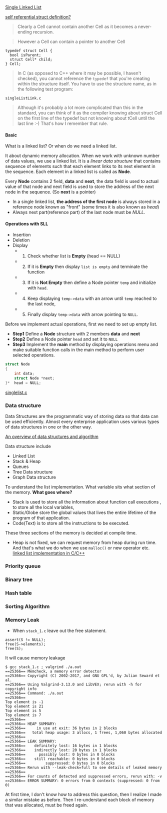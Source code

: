 [Single Linked List](http://btechsmartclass.com/DS/U1_T10.html)

[self referential struct definition?](https://stackoverflow.com/a/588631)

> Clearly a Cell cannot contain another Cell as it becomes a never-ending recursion.

> However a Cell can contain a pointer to another Cell
```
typedef struct Cell {
  bool isParent;
  struct Cell* child;
} Cell;
```


> In C (as opposed to C++ where it may be possible, I haven't checked), you cannot reference the `typedef` that you're creating within the structure itself. You have to use the structure name, as in the following test program:

`singleListLink.c`


> Although it's probably a lot more complicated than this in the standard, you can think of it as the compiler knowing about struct Cell on the first line of the typedef but not knowing about tCell until the last line :-) That's how I remember that rule.


#### Basic

What is a linked list? Or when do we need a linked list.

It about dynamic memory allocation. When we work with unknown number of data values, we use a linked list. It is a *linear data structure* that contains sequence of elements such that each element links to its next element in the sequence. Each element in a linked list is called as **Node**.

Every **Node** contains 2 field, **data** and **next**, the data field is used to actual value of that node and next field is used to store the address of the next node in the sequence. (So **next** is a pointer)

* In a single linked list, **the address of the first node** is always stored
in a reference node known as "front" (some times it is also known as *head*)
* Always next part(reference part) of the last node must be *NULL*.

#### Operations with SLL

* Insertion
* Deletion
* Display
    * 1. Check whether list is **Empty** (head == NULL)
    * 2. If it is **Empty** then display `list is empty` and terminate the function
    * 3. If it is **Not Empty** then define a Node pointer `temp` and initialize with `head`.
    * 4. Keep displaying `temp->data` with an arrow until `temp` reached to the last node,
    * 5. Finally display `temp->data` with arrow pointing to `NULL`.

Before we implement actual operations, first we need to set up empty list.
* **Step1** Define a **Node** structure with 2 members **data** and **next**
* **Step2** Define a Node pointer `head` and set it to `NULL`
* **Step3** Implement the **main** method by displaying operations menu
and make suitable function calls in the main method to perform user selected
operations.
```C
struct Node
{
    int data;
    struct Node *next;
}*  head = NULL;
```

[singlelist.c](https://stackoverflow.com/a/588729/7583919)

### Data structure
Data Structures are the programmatic way of storing data so that data can be used efficiently. Almost every enterprise application uses various types of data structures in one or the other way.

[An overview of data structures and algorithm](https://www.tutorialspoint.com/data_structures_algorithms/)

Data structure include
* Linked List
* Stack & Heap
* Queues
* Tree Data structure
* Graph Data structure

To understand the list implementation. What variable sits what section of the memory. **What goes where?**
* Stack is used to store all the information about function call executions , to store all the local variables,
* Static/Globe store the global values that lives the entire lifetime of the program of that application.
* Code(Text) is to store all the instructions to be executed.

These three sections of the memory is decided at compile time.

* Heap is not fixed, we can request memory from heap during run time. And that's what we do when we use `malloc()` or new operator etc.
[linked list implementation in C/C++](https://m.youtube.com/watch?v=vcQIFT79_50)


### Priority queue
### Binary tree
### Hash table
### Sorting Algorithm
### Memory Leak
* When `stack_1.c`  leave out the free statement.
```
assert(S != NULL);
free(S->elements);
free(S);
```
It will cause memory leakage
```
$ gcc stack_1.c ; valgrind ./a.out
==25366== Memcheck, a memory error detector
==25366== Copyright (C) 2002-2017, and GNU GPL'd, by Julian Seward et al.
==25366== Using Valgrind-3.13.0 and LibVEX; rerun with -h for copyright info
==25366== Command: ./a.out
==25366==
Top element is -1
Top element is 21
Top element is 5
Top element is 7
==25366==
==25366== HEAP SUMMARY:
==25366==     in use at exit: 36 bytes in 2 blocks
==25366==   total heap usage: 3 allocs, 1 frees, 1,060 bytes allocated
==25366==
==25366== LEAK SUMMARY:
==25366==    definitely lost: 16 bytes in 1 blocks
==25366==    indirectly lost: 20 bytes in 1 blocks
==25366==      possibly lost: 0 bytes in 0 blocks
==25366==    still reachable: 0 bytes in 0 blocks
==25366==         suppressed: 0 bytes in 0 blocks
==25366== Rerun with --leak-check=full to see details of leaked memory
==25366==
==25366== For counts of detected and suppressed errors, rerun with: -v
==25366== ERROR SUMMARY: 0 errors from 0 contexts (suppressed: 0 from 0)
```
At first time, I don't know how to address this question, then I realize I made a similar mistake as before. Then I re-understand each block of memory that was allocated, must be freed again.
